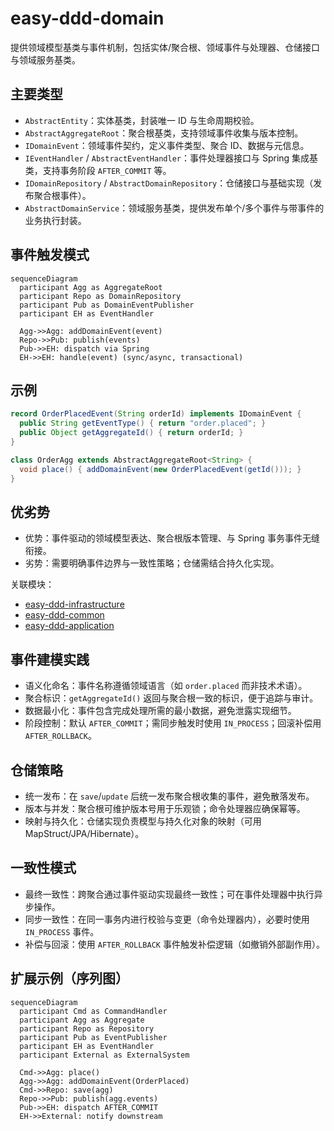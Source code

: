 # easy-ddd-domain

提供领域模型基类与事件机制，包括实体/聚合根、领域事件与处理器、仓储接口与领域服务基类。

## 主要类型
- `AbstractEntity`：实体基类，封装唯一 ID 与生命周期校验。
- `AbstractAggregateRoot`：聚合根基类，支持领域事件收集与版本控制。
- `IDomainEvent`：领域事件契约，定义事件类型、聚合 ID、数据与元信息。
- `IEventHandler` / `AbstractEventHandler`：事件处理器接口与 Spring 集成基类，支持事务阶段 `AFTER_COMMIT` 等。
- `IDomainRepository` / `AbstractDomainRepository`：仓储接口与基础实现（发布聚合根事件）。
- `AbstractDomainService`：领域服务基类，提供发布单个/多个事件与带事件的业务执行封装。

## 事件触发模式
```mermaid
sequenceDiagram
  participant Agg as AggregateRoot
  participant Repo as DomainRepository
  participant Pub as DomainEventPublisher
  participant EH as EventHandler

  Agg->>Agg: addDomainEvent(event)
  Repo->>Pub: publish(events)
  Pub->>EH: dispatch via Spring
  EH->>EH: handle(event) (sync/async, transactional)
```

## 示例
```java
record OrderPlacedEvent(String orderId) implements IDomainEvent {
  public String getEventType() { return "order.placed"; }
  public Object getAggregateId() { return orderId; }
}

class OrderAgg extends AbstractAggregateRoot<String> {
  void place() { addDomainEvent(new OrderPlacedEvent(getId())); }
}
```

## 优劣势
- 优势：事件驱动的领域模型表达、聚合根版本管理、与 Spring 事务事件无缝衔接。
- 劣势：需要明确事件边界与一致性策略；仓储需结合持久化实现。

关联模块：
- [easy-ddd-infrastructure](../easy-ddd-infrastructure/README.md)
- [easy-ddd-common](../easy-ddd-common/README.md)
- [easy-ddd-application](../easy-ddd-application/README.md)

## 事件建模实践
- 语义化命名：事件名称遵循领域语言（如 `order.placed` 而非技术术语）。
- 聚合标识：`getAggregateId()` 返回与聚合根一致的标识，便于追踪与审计。
- 数据最小化：事件包含完成处理所需的最小数据，避免泄露实现细节。
- 阶段控制：默认 `AFTER_COMMIT`；需同步触发时使用 `IN_PROCESS`；回滚补偿用 `AFTER_ROLLBACK`。

## 仓储策略
- 统一发布：在 `save`/`update` 后统一发布聚合根收集的事件，避免散落发布。
- 版本与并发：聚合根可维护版本号用于乐观锁；命令处理器应确保幂等。
- 映射与持久化：仓储实现负责模型与持久化对象的映射（可用 MapStruct/JPA/Hibernate）。

## 一致性模式
- 最终一致性：跨聚合通过事件驱动实现最终一致性；可在事件处理器中执行异步操作。
- 同步一致性：在同一事务内进行校验与变更（命令处理器内），必要时使用 `IN_PROCESS` 事件。
- 补偿与回滚：使用 `AFTER_ROLLBACK` 事件触发补偿逻辑（如撤销外部副作用）。

## 扩展示例（序列图）
```mermaid
sequenceDiagram
  participant Cmd as CommandHandler
  participant Agg as Aggregate
  participant Repo as Repository
  participant Pub as EventPublisher
  participant EH as EventHandler
  participant External as ExternalSystem

  Cmd->>Agg: place()
  Agg->>Agg: addDomainEvent(OrderPlaced)
  Cmd->>Repo: save(agg)
  Repo->>Pub: publish(agg.events)
  Pub->>EH: dispatch AFTER_COMMIT
  EH->>External: notify downstream
```